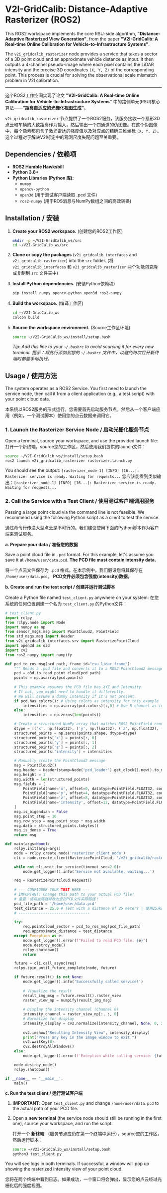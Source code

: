 # V2I-GridCalib: Distance-Adaptive Rasterizer (ROS2)

This ROS2 workspace implements the core RSU-side algorithm, **"Distance-Adaptive Rasterized View Generation"**, from the paper **"V2I-GridCalib: A Real-time Online Calibration for Vehicle-to-Infrastructure Systems"**.

The `v2i_gridcalib_rasterizer` node provides a service that takes a sector of a 3D point cloud and an approximate vehicle distance as input. It then outputs a 4-channel pseudo-image where each pixel contains the LiDAR intensity and the precise 3D coordinates `(X, Y, Z)` of the corresponding point. This process is crucial for solving the observational scale mismatch problem in V2I calibration.

---

这个ROS2工作空间实现了论文 **"V2I-GridCalib: A Real-time Online Calibration for Vehicle-to-Infrastructure Systems"** 中的路侧单元(RSU)核心算法——**“距离自适应的光栅化视图生成”**。

`v2i_gridcalib_rasterizer` 节点提供了一个ROS2服务，该服务接收一个扇形3D点云和车辆的大致距离作为输入，然后输出一个四通道的伪图像。在这个伪图像中，每个像素都包含了激光雷达的强度值以及对应点的精确三维坐标 `(X, Y, Z)`。这个过程对于解决V2I标定中的观测尺度失配问题至关重要。

## Dependencies / 依赖项

*   **ROS2 Humble Hawksbill**
*   **Python 3.8+**
*   **Python Libraries (Python 库):**
    *   `numpy`
    *   `opencv-python`
    *   `open3d` (用于测试客户端读取 .pcd 文件)
    *   `ros2-numpy` (用于ROS消息与NumPy数组之间的高效转换)

## Installation / 安装

1.  **Create your ROS2 workspace.** (创建您的ROS2工作区)
    ```bash
    mkdir -p ~/V2I-GridCalib_ws/src
    cd ~/V2I-GridCalib_ws/src
    ```

2.  **Clone or copy the packages** (`v2i_gridcalib_interfaces` and `v2i_gridcalib_rasterizer`) into the `src` folder. (将 `v2i_gridcalib_interfaces` 和 `v2i_gridcalib_rasterizer` 两个功能包克隆或复制到 `src` 文件夹中)

3.  **Install Python dependencies.** (安装Python依赖项)
    ```bash
    pip install numpy opencv-python open3d ros2-numpy
    ```

4.  **Build the workspace.** (编译工作区)
    ```bash
    cd ~/V2I-GridCalib_ws
    colcon build
    ```

5.  **Source the workspace environment.** (Source工作区环境)
    ```bash
    source ~/V2I-GridCalib_ws/install/setup.bash
    ```
    *Tip: Add this line to your `~/.bashrc` to avoid sourcing it for every new terminal.*
    *提示：将此行添加到您的 `~/.bashrc` 文件中，以避免每次打开新终端时都要手动执行。*

## Usage / 使用方法

The system operates as a ROS2 Service. You first need to launch the service node, then call it from a client application (e.g., a test script) with your point cloud data.

本系统以ROS2服务的形式运行。您需要首先启动服务节点，然后从一个客户端应用（例如，一个测试脚本）使用您的点云数据来调用它。

### 1. Launch the Rasterizer Service Node / 启动光栅化服务节点

Open a terminal, source your workspace, and use the provided launch file:
打开一个新终端，source您的工作区，然后使用我们提供的launch文件：

```bash
source ~/V2I-GridCalib_ws/install/setup.bash
ros2 launch v2i_gridcalib_rasterizer rasterizer.launch.py
```
You should see the output: `[rasterizer_node-1] [INFO] [16...]: Rasterizer service is ready. Waiting for requests...`
您应该能看到类似输出：`[rasterizer_node-1] [INFO] [16...]: Rasterizer service is ready. Waiting for requests...`

### 2. Call the Service with a Test Client / 使用测试客户端调用服务

Passing a large point cloud via the command line is not feasible. We recommend using the following Python script as a client to test the service.

通过命令行传递大型点云是不可行的。我们建议使用下面的Python脚本作为客户端来测试服务。

**a. Prepare your data / 准备您的数据**

Save a point cloud file in `.pcd` format. For this example, let's assume you save it at `/home/user/data.pcd`. **The PCD file must contain intensity data.**

将一个点云文件保存为 `.pcd` 格式。在本示例中，我们假设您将其保存在 `/home/user/data.pcd`。 **PCD文件必须包含强度(intensity)数据。**

**b. Create and run the test script / 创建并运行测试脚本**

Create a Python file named `test_client.py` anywhere on your system:
在您系统的任何位置创建一个名为 `test_client.py` 的Python文件：

```python
# test_client.py
import rclpy
from rclpy.node import Node
import numpy as np
from sensor_msgs.msg import PointCloud2, PointField
from std_msgs.msg import Header
from v2i_gridcalib_interfaces.srv import RasterizePointCloud
import open3d as o3d
import cv2
from ros2_numpy import numpify

def pcd_to_ros_msg(pcd_path, frame_id="rsu_lidar_frame"):
    """ Reads a .pcd file and converts it to a ROS2 PointCloud2 message. """
    pcd = o3d.io.read_point_cloud(pcd_path)
    points = np.asarray(pcd.points)
    
    # This example assumes the PCD file has XYZ and Intensity.
    # If not, you might need to handle it differently.
    # We will assume a dummy intensity if it's not present.
    if pcd.has_colors(): # Using colors as intensity for this example
        intensities = np.asarray(pcd.colors)[:,0] # Use R channel as intensity
    else:
        intensities = np.zeros(len(points))

    # Create a structured NumPy array that matches ROS2 PointField conventions
    dtype = [('x', np.float32), ('y', np.float32), ('z', np.float32), ('intensity', np.float32)]
    structured_points = np.zeros(points.shape, dtype=dtype)
    structured_points['x'] = points[:, 0]
    structured_points['y'] = points[:, 1]
    structured_points['z'] = points[:, 2]
    structured_points['intensity'] = intensities

    # Manually create the PointCloud2 message
    msg = PointCloud2()
    msg.header = Header(stamp=Node('pcd_loader').get_clock().now().to_msg(), frame_id=frame_id)
    msg.height = 1
    msg.width = len(structured_points)
    msg.fields = [
        PointField(name='x', offset=0, datatype=PointField.FLOAT32, count=1),
        PointField(name='y', offset=4, datatype=PointField.FLOAT32, count=1),
        PointField(name='z', offset=8, datatype=PointField.FLOAT32, count=1),
        PointField(name='intensity', offset=12, datatype=PointField.FLOAT32, count=1)
    ]
    msg.is_bigendian = False
    msg.point_step = 16
    msg.row_step = msg.point_step * msg.width
    msg.data = structured_points.tobytes()
    msg.is_dense = True
    return msg

def main(args=None):
    rclpy.init(args=args)
    node = rclpy.create_node('rasterizer_client_node')
    cli = node.create_client(RasterizePointCloud, '/v2i_gridcalib/rasterize_pointcloud')

    while not cli.wait_for_service(timeout_sec=2.0):
        node.get_logger().info('Service not available, waiting...')

    req = RasterizePointCloud.Request()
    
    # --- CONFIGURE YOUR TEST HERE ---
    # IMPORTANT: Change this path to your actual PCD file!
    # 重要：请将此路径修改为您的PCD文件实际路径！
    pcd_file_path = '/home/user/data.pcd'
    test_distance = 25.0 # Test with a distance of 25 meters | 使用25米的距离进行测试
    # --------------------------------

    try:
        req.pointcloud_sector = pcd_to_ros_msg(pcd_file_path)
        req.approximate_distance = test_distance
    except Exception as e:
        node.get_logger().error(f"Failed to read PCD file: {e}")
        node.destroy_node()
        rclpy.shutdown()
        return

    future = cli.call_async(req)
    rclpy.spin_until_future_complete(node, future)

    if future.result() is not None:
        node.get_logger().info('Successfully called service!')
        
        # Visualize the result
        result_img_msg = future.result().raster_view
        raster_view_np = numpify(result_img_msg)
        
        # Display the intensity channel (Channel 0)
        intensity_channel = raster_view_np[:, :, 0]
        # Normalize for display
        intensity_display = cv2.normalize(intensity_channel, None, 0, 255, cv2.NORM_MINMAX, cv2.CV_8U)
        
        cv2.imshow("Resulting Intensity View", intensity_display)
        print("Press any key in the image window to exit.")
        cv2.waitKey(0)
        cv2.destroyAllWindows()
    else:
        node.get_logger().error(f'Exception while calling service: {future.exception()}')

    node.destroy_node()
    rclpy.shutdown()

if __name__ == '__main__':
    main()
```

**c. Run the test client / 运行测试客户端**

1.  **IMPORTANT**: Open `test_client.py` and change `/home/user/data.pcd` to the actual path of your PCD file.
2.  Open a **new terminal** (the service node should still be running in the first one), source your workspace, and run the script:

    打开一个 **新终端** （服务节点应仍在第一个终端中运行），source您的工作区，然后运行脚本：

    ```bash
    source ~/V2I-GridCalib_ws/install/setup.bash
    python3 test_client.py
    ```

You will see logs in both terminals. If successful, a window will pop up showing the rasterized intensity view of your point cloud.

您将在两个终端中看到日志。如果成功，一个窗口将会弹出，显示您的点云经过光栅化后的强度视图。